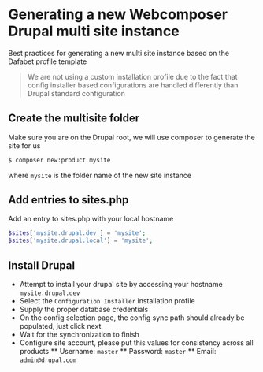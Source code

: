 # Generating a new Webcomposer Drupal multi site instance

Best practices for generating a new multi site instance based on the Dafabet profile template

> We are not using a custom installation profile due to the fact that config installer
> based configurations are handled differently than Drupal standard configuration

## Create the multisite folder

Make sure you are on the Drupal root, we will use composer to generate the site for us

```bash
$ composer new:product mysite
```
where `mysite` is the folder name of the new site instance

## Add entries to sites.php

Add an entry to sites.php with your local hostname

```php
$sites['mysite.drupal.dev'] = 'mysite';
$sites['mysite.drupal.local'] = 'mysite';
```

## Install Drupal

* Attempt to install your drupal site by accessing your hostname `mysite.drupal.dev`
* Select the `Configuration Installer` installation profile
* Supply the proper database credentials
* On the config selection page, the config sync path should already be populated, just click next
* Wait for the synchronization to finish
* Configure site account, please put this values for consistency across all products
** Username: `master`
** Password: `master`
** Email: `admin@drupal.com`

